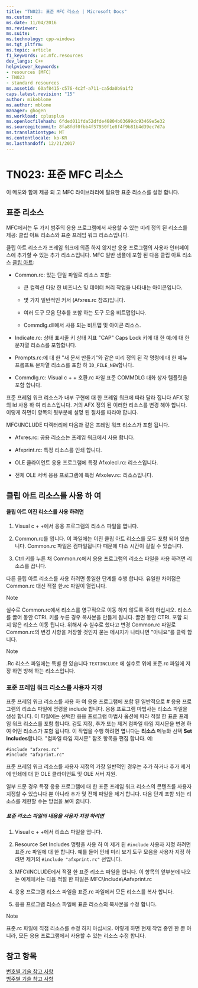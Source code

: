 ```yaml
---
title: "TN023: 표준 MFC 리소스 | Microsoft Docs"
ms.custom: 
ms.date: 11/04/2016
ms.reviewer: 
ms.suite: 
ms.technology: cpp-windows
ms.tgt_pltfrm: 
ms.topic: article
f1_keywords: vc.mfc.resources
dev_langs: C++
helpviewer_keywords:
- resources [MFC]
- TN023
- standard resources
ms.assetid: 60af8415-c576-4c2f-a711-ca5da0b9a1f2
caps.latest.revision: "15"
author: mikeblome
ms.author: mblome
manager: ghogen
ms.workload: cplusplus
ms.openlocfilehash: 6fded011fda52dfde46804b03699dc93469e5e32
ms.sourcegitcommit: 8fa8fdf0fbb4f57950f1e8f4f9b81b4d39ec7d7a
ms.translationtype: MT
ms.contentlocale: ko-KR
ms.lasthandoff: 12/21/2017
---
```

# <a name="tn023-standard-mfc-resources"></a>TN023: 표준 MFC 리소스
이 메모와 함께 제공 되 고 MFC 라이브러리에 필요한 표준 리소스를 설명 합니다.  
  
## <a name="standard-resources"></a>표준 리소스  
 MFC에서는 두 가지 범주의 응용 프로그램에서 사용할 수 있는 미리 정의 된 리소스를 제공: 클립 아트 리소스와 표준 프레임 워크 리소스입니다.  
  
 클립 아트 리소스가 프레임 워크에 의존 하지 않지만 응용 프로그램의 사용자 인터페이스에 추가할 수 있는 추가 리소스입니다. MFC 일반 샘플에 포함 된 다음 클립 아트 리소스 [클립 아트](../visual-cpp-samples.md):  
  
-   Common.rc: 있는 단일 파일로 리소스 포함:  
  
    -   큰 컬렉션 다양 한 비즈니스 및 데이터 처리 작업을 나타내는 아이콘입니다.  
  
    -   몇 가지 일반적인 커서 (Afxres.rc 참조)입니다.  
  
    -   여러 도구 모음 단추를 포함 하는 도구 모음 비트맵입니다.  
  
    -   Commdlg.dll에서 사용 되는 비트맵 및 아이콘 리소스.  
  
-   Indicate.rc: 상태 표시줄 키 상태 지표 "CAP" Caps Lock 키에 대 한 예:에 대 한 문자열 리소스를 포함합니다.  
  
-   Prompts.rc:에 대 한 "새 문서 만들기"와 같은 미리 정의 된 각 명령에 대 한 메뉴 프롬프트 문자열 리소스를 포함 하 `ID_FILE_NEW`합니다.  
  
-   Commdlg.rc: Visual c + + 호환.rc 파일 표준 COMMDLG 대화 상자 템플릿을 포함 합니다.  
  
 표준 프레임 워크 리소스가 내부 구현에 대 한 프레임 워크에 따라 달라 집니다 AFX 정의 Id 사용 하 여 리소스입니다. 거의 AFX 정의 된 이러한 리소스를 변경 해야 합니다. 이렇게 하면이 항목의 뒷부분에 설명 된 절차를 따라야 합니다.  
  
 MFC\INCLUDE 디렉터리에 다음과 같은 프레임 워크 리소스가 포함 됩니다.  
  
-   Afxres.rc: 공용 리소스는 프레임 워크에서 사용 합니다.  
  
-   Afxprint.rc: 특정 리소스를 인쇄 합니다.  
  
-   OLE 클라이언트 응용 프로그램에 특정 Afxolecl.rc: 리소스입니다.  
  
-   전체 OLE 서버 응용 프로그램에 특정 Afxolev.rc: 리소스입니다.  
  
## <a name="using-clip-art-resources"></a>클립 아트 리소스를 사용 하 여  
  
#### <a name="to-use-a-clip-art-binary-resource"></a>클립 아트 이진 리소스를 사용 하려면  
  
1.  Visual c + +에서 응용 프로그램의 리소스 파일을 엽니다.  
  
2.  Common.rc를 엽니다. 이 파일에는 이진 클립 아트 리소스를 모두 포함 되어 있습니다. Common.rc 파일은 컴파일됩니다 때문에 다소 시간이 걸릴 수 있습니다.  
  
3.  Ctrl 키를 누른 채 Common.rc에서 응용 프로그램의 리소스 파일을 사용 하려면 리소스를 끕니다.  
  
 다른 클립 아트 리소스를 사용 하려면 동일한 단계를 수행 합니다. 유일한 차이점은 Common.rc 대신 적절 한.rc 파일이 열립니다.  
  
> [!NOTE]
>  실수로 Common.rc에서 리소스를 영구적으로 이동 하지 않도록 주의 하십시오. 리소스를 끌어 동안 CTRL 키를 누른 경우 복사본을 만들게 됩니다. 끌면 동안 CTRL 포함 되지 않은 리소스 이동 됩니다. 위해서 수 실수로 했다고 변경 Common.rc 파일로 Common.rc의 변경 사항을 저장할 것인지 묻는 메시지가 나타나면 "아니요"를 클릭 합니다.  
  
> [!NOTE]
>  .Rc 리소스 파일에는 특별 한 있습니다 `TEXTINCLUDE` 에 실수로 위에 표준.rc 파일에 저장 하면 방해 하는 리소스입니다.  
  
### <a name="customizing-standard-framework-resources"></a>표준 프레임 워크 리소스를 사용자 지정  
 표준 프레임 워크 리소스를 사용 하 여 응용 프로그램에 포함 된 일반적으로 # 응용 프로그램의 리소스 파일에 명령을 include 합니다. 응용 프로그램 마법사는 리소스 파일을 생성 합니다. 이 파일에는 선택한 응용 프로그램 마법사 옵션에 따라 적절 한 표준 프레임 워크 리소스를 포함 합니다. 검토 지정, 추가 또는 제거 컴파일 타임 지시문을 변경 하 여 어떤 리소스가 포함 됩니다. 이 작업을 수행 하려면 엽니다는 **리소스** 메뉴와 선택 **Set Includes**합니다. "컴파일 타임 지시문" 참조 항목을 편집 합니다. 예:  
  
```  
#include "afxres.rc"  
#include "afxprint.rc"  
```  
  
 표준 프레임 워크 리소스를 사용자 지정의 가장 일반적인 경우는 추가 하거나 추가 제거에 인쇄에 대 한 OLE 클라이언트 및 OLE 서버 지원.  
  
 일부 드문 경우 특정 응용 프로그램에 대 한 표준 프레임 워크 리소스의 콘텐츠를 사용자 지정할 수 있습니다 뿐 아니라 추가 및 전체 파일을 제거 합니다. 다음 단계 포함 되는 리소스를 제한할 수는 방법을 보여 줍니다.  
  
##### <a name="to-customize-the-contents-of-a-standard-resource-file"></a>표준 리소스 파일의 내용을 사용자 지정 하려면  
  
1.  Visual c + +에서 리소스 파일을 엽니다.  
  
2.  Resource Set Includes 명령을 사용 하 여 제거 된 `#include` 사용자 지정 하려면 표준.rc 파일에 대 한 합니다. 예를 들어 인쇄 미리 보기 도구 모음을 사용자 지정 하려면 제거의 `#include "afxprint.rc"` 선입니다.  
  
3.  MFC\INCLUDE에서 적절 한 표준 리소스 파일을 엽니다. 이 항목의 앞부분에 나오는 예제에서는 다음 적절 한 파일은 MFC\Include\Aafxprint.rc  
  
4.  응용 프로그램 리소스 파일을 표준.rc 파일에서 모든 리소스를 복사 합니다.  
  
5.  응용 프로그램 리소스 파일에 표준 리소스의 복사본을 수정 합니다.  
  
> [!NOTE]
>  표준.rc 파일에 직접 리소스를 수정 하지 마십시오. 이렇게 하면 현재 작업 중인 한 뿐 아니라, 모든 응용 프로그램에서 사용할 수 있는 리소스 수정 합니다.  
  
## <a name="see-also"></a>참고 항목  
 [번호별 기술 참고 사항](../mfc/technical-notes-by-number.md)   
 [범주별 기술 참고 사항](../mfc/technical-notes-by-category.md)

